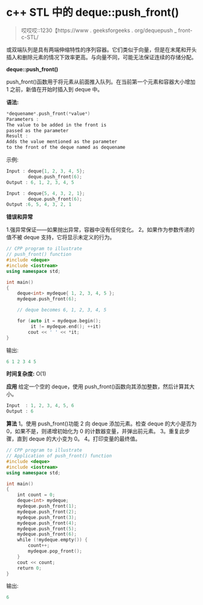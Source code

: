 # c++ STL 中的 deque::push_front()

> 哎哎哎::1230【https://www . geeksforgeeks . org/dequepush _ front-c-STL/

或双端队列是具有两端伸缩特性的序列容器。它们类似于向量，但是在末尾和开头插入和删除元素的情况下效率更高。与向量不同，可能无法保证连续的存储分配。

**deque::push_front()**

push_front()函数用于将元素从前面推入队列。在当前第一个元素和容器大小增加 1 之前，新值在开始时插入到 deque 中。

**语法:**

```cpp
*dequename*.push_front(*value*)
Parameters :
The value to be added in the front is 
passed as the parameter
Result :
Adds the value mentioned as the parameter 
to the front of the deque named as dequename

```

示例:

```cpp
Input : deque{1, 2, 3, 4, 5};
        deque.push_front(6);
Output : 6, 1, 2, 3, 4, 5

Input : deque{5, 4, 3, 2, 1};
        deque.push_front(6);
Output :6, 5, 4, 3, 2, 1

```

**错误和异常**

1.强异常保证——如果抛出异常，容器中没有任何变化。
2。如果作为参数传递的值不被 deque 支持，它将显示未定义的行为。

```cpp
// CPP program to illustrate
// push_front() function
#include <deque>
#include <iostream>
using namespace std;

int main()
{
    deque<int> mydeque{ 1, 2, 3, 4, 5 };
    mydeque.push_front(6);

    // deque becomes 6, 1, 2, 3, 4, 5

    for (auto it = mydeque.begin();
         it != mydeque.end(); ++it)
        cout << ' ' << *it;
}
```

输出:

```cpp
6 1 2 3 4 5
```

**时间复杂度:** O(1)

**应用**
给定一个空的 deque，使用 push_front()函数向其添加整数，然后计算其大小。

```cpp
Input  : 1, 2, 3, 4, 5, 6
Output : 6
```

**算法**
1。使用 push_front()功能
2 向 deque 添加元素。检查 deque 的大小是否为 0，如果不是，则递增初始化为 0 的计数器变量，并弹出前元素。
3。重复此步骤，直到 deque 的大小变为 0。
4。打印变量的最终值。

```cpp
// CPP program to illustrate
// Application of push_front() function
#include <deque>
#include <iostream>
using namespace std;

int main()
{
    int count = 0;
    deque<int> mydeque;
    mydeque.push_front(1);
    mydeque.push_front(2);
    mydeque.push_front(3);
    mydeque.push_front(4);
    mydeque.push_front(5);
    mydeque.push_front(6);
    while (!mydeque.empty()) {
        count++;
        mydeque.pop_front();
    }
    cout << count;
    return 0;
}
```

输出:

```cpp
6
```